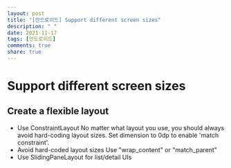 ```yaml
---
layout: post
title: "[안드로이드] Support different screen sizes"
description: " "
date: 2021-11-17
tags: [안드로이드]
comments: true
share: true
---
```


# Support different screen sizes



## Create a flexible layout

+ Use ConstraintLayout
  No matter what layout you use, you should always avoid hard-coding layout sizes.
  Set dimension to 0dp to enable 'match constraint'.
+ Avoid hard-coded layout sizes
  Use "wrap_content" or "match_parent"
+ Use SlidingPaneLayout for list/detail UIs